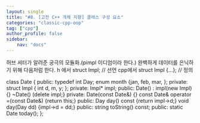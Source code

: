 ```yaml
---
layout: single
title: "#8. [고전 C++ 개체 지향] 클래스 구성 요소"
categories: "classic-cpp-oop"
tag: ["cpp"]
author_profile: false
sidebar: 
    nav: "docs"
---
```


허브 셔터가 알려준 궁극의 모듈화.(pimpl 이디엄이라 한다.)
완벽하게 데이터를 은닉하기 위해 다음처럼 한다. h 에서 struct Impl; // 선언
cpp에서 struct Impl {...}; // 정의

class Date { public: typedef int Day; enum month {jan, feb, mar, }; private: struct Impl {
int d, m, y; }; private: Impl* impl; public: Date() : impl(new Impl) {} ~Date() (delete impl;} private: Date(const Date&) {} const Date& operator =(const Date&) {return this;} public: Day day() const {return impl->d;} void day(Day dd) {impl->d = dd;} public: string toString() const; public: static Date today(); };